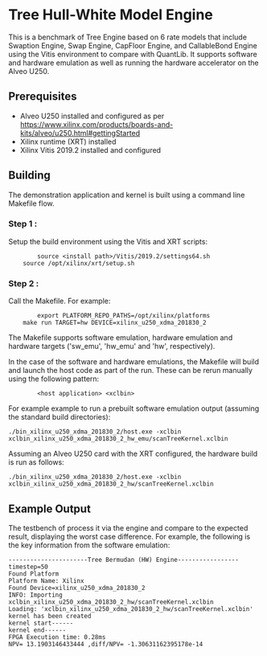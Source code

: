 # Tree Hull-White Model Engine

This is a benchmark of Tree Engine based on 6 rate models that include Swaption Engine, Swap Engine, CapFloor Engine, and CallableBond Engine using the Vitis environment to compare with QuantLib.  It supports software and hardware emulation as well as running the hardware accelerator on the Alveo U250.

## Prerequisites

- Alveo U250 installed and configured as per https://www.xilinx.com/products/boards-and-kits/alveo/u250.html#gettingStarted
- Xilinx runtime (XRT) installed
- Xilinx Vitis 2019.2 installed and configured



## Building

The demonstration application and kernel is built using a command line Makefile flow.

### Step 1 :

Setup the build environment using the Vitis and XRT scripts:

```
        source <install path>/Vitis/2019.2/settings64.sh
	source /opt/xilinx/xrt/setup.sh
```

### Step 2 :

Call the Makefile. For example:

```
        export PLATFORM_REPO_PATHS=/opt/xilinx/platforms
	make run TARGET=hw DEVICE=xilinx_u250_xdma_201830_2
```

The Makefile supports software emulation, hardware emulation and hardware targets ('sw_emu', 'hw_emu' and 'hw', respectively).  

In the case of the software and hardware emulations, the Makefile will build and launch the host code as part of the run.  These can be rerun manually using the following pattern:

```
        <host application> <xclbin>
```

For example example to run a prebuilt software emulation output (assuming the standard build directories):

```
./bin_xilinx_u250_xdma_201830_2/host.exe -xclbin xclbin_xilinx_u250_xdma_201830_2_hw_emu/scanTreeKernel.xclbin
```

Assuming an Alveo U250 card with the XRT configured, the hardware build is run as follows:

```
./bin_xilinx_u250_xdma_201830_2/host.exe -xclbin xclbin_xilinx_u250_xdma_201830_2_hw/scanTreeKernel.xclbin
```

## Example Output

The testbench of process it via the engine and compare to the expected result, displaying the worst case difference. For example, the following is the key information from the software emulation:

```
----------------------Tree Bermudan (HW) Engine-----------------
timestep=50
Found Platform
Platform Name: Xilinx
Found Device=xilinx_u250_xdma_201830_2
INFO: Importing xclbin_xilinx_u250_xdma_201830_2_hw/scanTreeKernel.xclbin
Loading: 'xclbin_xilinx_u250_xdma_201830_2_hw/scanTreeKernel.xclbin'
kernel has been created
kernel start------
kernel end------
FPGA Execution time: 0.28ms
NPV= 13.1903146433444 ,diff/NPV= -1.30631162395178e-14

```


